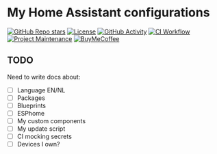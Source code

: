 # My Home Assistant configurations

[![GitHub Repo stars][stars-shield]][stars]
[![License][license-shield]](LICENSE)
[![GitHub Activity][commits-shield]][commits]
[![CI Workflow][ci-workflow-shield]][ci-workflow]
[![Project Maintenance][maintenance-shield]][maintainer]
[![BuyMeCoffee][buymecoffeebadge]][buymecoffee]

## TODO

Need to write docs about:

- [ ] Language EN/NL
- [ ] Packages
- [ ] Blueprints
- [ ] ESPhome
- [ ] My custom components
- [ ] My update script
- [ ] CI mocking secrets
- [ ] Devices I own?

[buymecoffee]: https://www.buymeacoffee.com/golles
[buymecoffeebadge]: https://img.shields.io/badge/buy%20me%20a%20coffee-donate-yellow.svg?style=for-the-badge
[commits-shield]: https://img.shields.io/github/commit-activity/y/golles/Home-Assistant-Config.svg?style=for-the-badge
[commits]: https://github.com/golles/Home-Assistant-Config/commits/main
[license-shield]: https://img.shields.io/github/license/golles/Home-Assistant-Config.svg?style=for-the-badge
[maintainer]: https://github.com/golles
[maintenance-shield]: https://img.shields.io/badge/maintainer-golles-blue.svg?style=for-the-badge
[stars-shield]: https://img.shields.io/github/stars/golles/Home-Assistant-Config?style=for-the-badge
[stars]: https://github.com/golles/Home-Assistant-Config/stargazers
[ci-workflow-shield]: https://img.shields.io/github/actions/workflow/status/golles/Home-Assistant-Config/ci.yaml?style=for-the-badge
[ci-workflow]: https://github.com/golles/Home-Assistant-Config/actions/workflows/ci.yaml

